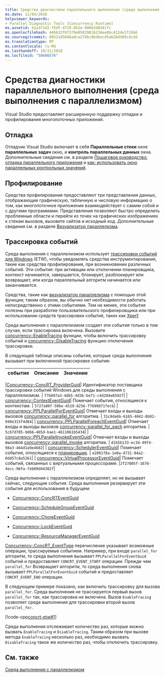 ```yaml
---
title: Средства диагностики параллельного выполнения (среда выполнения с параллелизмом)
ms.date: 11/04/2016
helpviewer_keywords:
- Parallel Diagnostic Tools [Concurrency Runtime]
ms.assetid: b1a3f1d2-f5df-4f29-852e-906b3d8341fc
ms.openlocfilehash: 44bb32f87379a05829816234ee8bc412de1f24b6
ms.sourcegitcommit: 6052185696adca270bc9bdbec45a626dd89cdcdd
ms.translationtype: MT
ms.contentlocale: ru-RU
ms.lasthandoff: 10/31/2018
ms.locfileid: "50608576"
---
```

# <a name="parallel-diagnostic-tools-concurrency-runtime"></a>Средства диагностики параллельного выполнения (среда выполнения с параллелизмом)

Visual Studio предоставляет расширенную поддержку отладки и профилирования многопоточных приложений.

## <a name="debugging"></a>Отладка

Отладчик Visual Studio включает в себя **Параллельные стеки** окне **параллельных задач** окно, и **контроль параллельных данных** окна. Дополнительные сведения см. в разделе [Пошаговое руководство: отладка параллельного приложения](/visualstudio/debugger/walkthrough-debugging-a-parallel-application) и [как: использовать окно параллельных контрольных значений](/visualstudio/debugger/how-to-use-the-parallel-watch-window).

## <a name="profiling"></a>Профилирование

Средства профилирования предоставляют три представления данных, отображающие графическую, табличную и числовую информацию о том, как многопоточное приложение взаимодействует с самим собой и с другими программами. Представления позволяют быстро определить проблемные области и перейти из точек на графических изображениях к стекам вызовов, вызовите сайтов и исходный код. Дополнительные сведения см. в разделе [Визуализатор параллелизма](/visualstudio/profiling/concurrency-visualizer).

## <a name="event-tracing"></a>Трассировка событий

Среда выполнения с параллелизмом использует [трассировки событий для Windows](/windows/desktop/ETW/event-tracing-portal) (ETW), чтобы уведомлять средства инструментирования, такие как средства профилирования, при возникновении различных событий. Эти события: при активации или отключении планировщика, контекст начинается, завершается, блокирует, разблокирует или возвращает, или когда параллельный алгоритм начинается или заканчивается.

Средства, такие как [визуализатор параллелизма](/visualstudio/profiling/concurrency-visualizer) с помощью этой функции; таким образом, вы обычно нет необходимости работать непосредственно с этими событиями. Тем не менее, эти события полезны при разработке пользовательского профилировщика или при использовании средств трассировки событий, таких как [Xperf](http://go.microsoft.com/fwlink/p/?linkid=160628).

Среда выполнения с параллелизмом создает эти события только в том случае, если трассировка включена. Вызовите [concurrency::EnableTracing](reference/concurrency-namespace-functions.md#enabletracing) функции, чтобы включить трассировку событий и [concurrency::DisableTracing](reference/concurrency-namespace-functions.md#disabletracing) функцию отключения трассировки.

В следующей таблице описаны события, которые среда выполнения вызывает при включенной трассировке события:

|событие|Описание|Значение|
|-----------|-----------------|-----------|

|[Concurrency::ConcRT_ProviderGuid](reference/concurrency-namespace-constants1.md#concrt_providerguid)| Идентификатор поставщика трассировки событий Windows для среды выполнения с параллелизмом. | `f7b697a3-4db5-4d3b-be71-c4d284e6592f`| | [concurrency::ContextEventGuid](reference/concurrency-namespace-constants1.md#contexteventguid)| Помечает события, относящиеся к контекстам. | `5727a00f-50be-4519-8256-f7699871fecb`| | [concurrency::PPLParallelForEventGuid](reference/concurrency-namespace-constants1.md#pplparallelforeventguid)| Отмечает входы и выходы вызовов [concurrency::parallel_for](reference/concurrency-namespace-functions.md#parallel_for) алгоритма. | `31c8da6b-6165-4042-8b92-949e315f4d84`| | [concurrency::PPLParallelForeachEventGuid](reference/concurrency-namespace-constants1.md#pplparallelforeacheventguid)| Отмечает входы и выходы вызовов [concurrency::parallel_for_each](reference/concurrency-namespace-functions.md#parallel_for_each) алгоритма. | `5cb7d785-9d66-465d-bae1-4611061b5434`| | [concurrency::PPLParallelInvokeEventGuid](reference/concurrency-namespace-constants1.md#pplparallelinvokeeventguid)| Отмечает входы и выходы вызовов [concurrency::parallel_invoke](reference/concurrency-namespace-functions.md#parallel_invoke) алгоритма. | `d1b5b133-ec3d-49f4-98a3-464d1a9e4682`| | [concurrency::SchedulerEventGuid](reference/concurrency-namespace-constants1.md#schedulereventguid)| Помечает события, относящиеся к [планировщик](../../parallel/concrt/task-scheduler-concurrency-runtime.md). | `e2091f8a-1e0a-4731-84a2-0dd57c8a5261`| | [concurrency::VirtualProcessorEventGuid](reference/concurrency-namespace-constants1.md#virtualprocessoreventguid)| Помечает событий, связанных с виртуальными процессорами. |`2f27805f-1676-4ecc-96fa-7eb09d44302f`|

Среда выполнения с параллелизмом определяет, но не вызывает сейчас, следующие события. Среда выполнения резервирует эти события для использования в будущем:

- [Concurrency::ConcRTEventGuid](reference/concurrency-namespace-constants1.md#concrteventguid)

- [Concurrency::ScheduleGroupEventGuid](reference/concurrency-namespace-constants1.md#schedulereventguid)

- [Concurrency::ChoreEventGuid](reference/concurrency-namespace-constants1.md#choreeventguid)

- [Concurrency::LockEventGuid](reference/concurrency-namespace-constants1.md#lockeventguid)

- [Concurrency::ResourceManagerEventGuid](reference/concurrency-namespace-constants1.md#resourcemanagereventguid)

[Concurrency::ConcRT_EventType](reference/concurrency-namespace-enums.md#concrt_eventtype) перечисление указывает возможные операции, трассируемые событием. Например, при входе `parallel_for` алгоритм, то среда выполнения вызывает `PPLParallelForEventGuid` событий и предоставляет `CONCRT_EVENT_START` операции. Прежде чем `parallel_for` Возвращает алгоритм, то среда выполнения снова вызывает `PPLParallelForEventGuid` событий и предоставляет `CONCRT_EVENT_END` операции.

В следующем примере показано, как включить трассировку для вызова `parallel_for`. Среда выполнения не трассируется первый вызов `parallel_for` так, как трассировка не включена. Вызов `EnableTracing` позволяет среде выполнения для трассировки второй вызов `parallel_for`.

[!code-cpp[concrt-etw#1](../../parallel/concrt/codesnippet/cpp/parallel-diagnostic-tools-concurrency-runtime_1.cpp)]

Среда выполнения отслеживает количество раз, которые можно вызвать `EnableTracing` и `DisableTracing`. Таким образом при вызове метода `EnableTracing` несколько раз, необходимо вызвать `DisableTracing` такое же количество раз, чтобы отключить трассировку.

## <a name="see-also"></a>См. также

[Среда выполнения с параллелизмом](../../parallel/concrt/concurrency-runtime.md)

